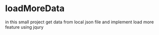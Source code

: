 # loadMoreData
in this small project get data from local json file and implement load more feature using jqury
